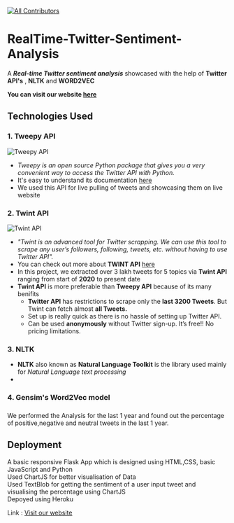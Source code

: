 [![All Contributors](https://img.shields.io/badge/all_contributors-3-orange.svg?style=flat-square)](#contributors-)
# RealTime-Twitter-Sentiment-Analysis
  A **_Real-time Twitter sentiment analysis_** showcased with the help of **Twitter API's** , **NLTK** and **WORD2VEC**
  
  **You can visit our website [here](https://twitter-sentiment-analysis-znv.herokuapp.com/ "Twitter-Sentiment-Analysis")**
## Technologies Used
### 1. Tweepy API
![Tweepy API](https://twilio-cms-prod.s3.amazonaws.com/images/twitter-python-logos.width-808.jpg "Tweepy API")
 - _Tweepy is an open source Python package that gives you a very convenient way to access the Twitter API with Python._
 - It's easy to understand its documentation [here](https://docs.tweepy.org/en/latest/api.html "docs.tweepy.org") 
 - We used this API for live pulling of tweets and showcasing them on live website

### 2. Twint API
![Twint API](https://jakecrepscom.files.wordpress.com/2019/06/untitled-design-1.png?w=640 'Twint API')
  - _"Twint is an advanced tool for Twitter scrapping. We can use this tool to scrape any user’s followers, following, tweets, etc. without having to use Twitter API"._
  - You can check out more about **TWINT API** [here](https://github.com/twintproject/twint "ProjectTwint")
  - In this project, we extracted over 3 lakh tweets for 5 topics via **Twint API** ranging from start of **2020** to present date
  - **Twint API** is more preferable than **Tweepy API** because of its many benifits
    - **Twitter API** has restrictions to scrape only the **last 3200 Tweets**. But Twint can fetch almost **all Tweets.**
    - Set up is really quick as there is no hassle of setting up Twitter API.
    - Can be used **anonymously** without Twitter sign-up.
    It’s free!! No pricing limitations.

### 3. NLTK
  - **NLTK** also known as **Natural Language Toolkit** is the library used mainly for _Natural Language text processing_
  - 
### 4. Gensim's Word2Vec model
### 

We performed the Analysis for the last 1 year and found out the percentage of positive,negative and neutral tweets in the last 1 year.

## Deployment
A basic responsive Flask App which is designed using HTML,CSS, basic JavaScript and Python\
Used ChartJS for better visualisation of Data\
Used TextBlob for getting the sentiment of a user input tweet and visualising the percentage using ChartJS\
Depoyed using Heroku

Link : [Visit our website](https://twitter-sentiment-analysis-znv.herokuapp.com/ "Twitter-Sentiment-Analysis")

